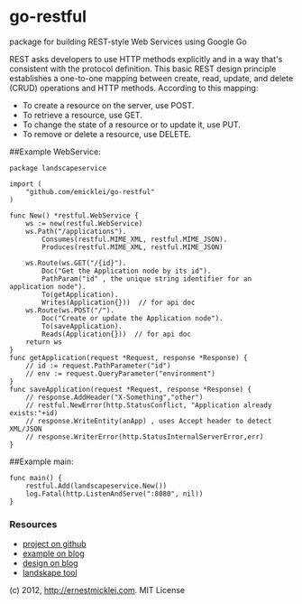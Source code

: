 go-restful
==========

package for building REST-style Web Services using Google Go

REST asks developers to use HTTP methods explicitly and in a way that's consistent with the protocol definition. This basic REST design principle establishes a one-to-one mapping between create, read, update, and delete (CRUD) operations and HTTP methods. According to this mapping:

- To create a resource on the server, use POST.
- To retrieve a resource, use GET.
- To change the state of a resource or to update it, use PUT.
- To remove or delete a resource, use DELETE.
    
##Example WebService:

	package landscapeservice

	import (
	    "github.com/emicklei/go-restful"
	)

	func New() *restful.WebService {
		ws := new(restful.WebService)
	   	ws.Path("/applications").
			Consumes(restful.MIME_XML, restful.MIME_JSON).
			Produces(restful.MIME_XML, restful.MIME_JSON)

		ws.Route(ws.GET("/{id}").
			Doc("Get the Application node by its id").
			PathParam("id" , the unique string identifier for an application node").
			To(getApplication).
			Writes(Application{}))  // for api doc
		ws.Route(ws.POST("/").
			Doc("Create or update the Application node").
			To(saveApplication).
			Reads(Application{}))  // for api doc
		return ws
	}
	func getApplication(request *Request, response *Response) {
		// id := request.PathParameter("id")
		// env := request.QueryParameter("environment")
	}
	func saveApplication(request *Request, response *Response) {
		// response.AddHeader("X-Something","other")
		// restful.NewError(http.StatusConflict, "Application already exists:"+id)
		// response.WriteEntity(anApp) , uses Accept header to detect XML/JSON
		// response.WriterError(http.StatusInternalServerError,err)
	}	

##Example main:

	func main() {
		restful.Add(landscapeservice.New())	
		log.Fatal(http.ListenAndServe(":8080", nil))	
	}


### Resources

- [project on github](https://github.com/emicklei/go-restful)
- [example on blog](http://ernestmicklei.com/2012/11/24/go-restful-first-working-example/)
- [design on blog](http://ernestmicklei.com/2012/11/11/go-restful-api-design/)
- [landskape tool](https://github.com/emicklei/landskape)

(c) 2012, http://ernestmicklei.com. MIT License